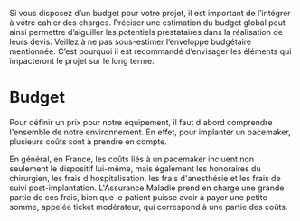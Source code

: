 Si vous disposez d’un budget pour votre projet, il est important de l’intégrer à votre cahier des charges. Préciser une estimation du budget global peut ainsi permettre d’aiguiller les potentiels prestataires dans la réalisation de leurs devis. Veillez à ne pas sous-estimer l’enveloppe budgétaire mentionnée. C’est pourquoi il est recommandé d’envisager les éléments qui impacteront le projet sur le long terme.

**Budget**
==========

Pour définir un prix pour notre équipement, il faut d'abord comprendre l'ensemble de notre environnement. En effet, pour implanter un pacemaker, plusieurs coûts sont à prendre en compte.

En général, en France, les coûts liés à un pacemaker incluent non seulement le dispositif lui-même, mais également les honoraires du chirurgien, les frais d'hospitalisation, les frais d'anesthésie et les frais de suivi post-implantation. L'Assurance Maladie prend en charge une grande partie de ces frais, bien que le patient puisse avoir à payer une petite somme, appelée ticket modérateur, qui correspond à une partie des coûts.
